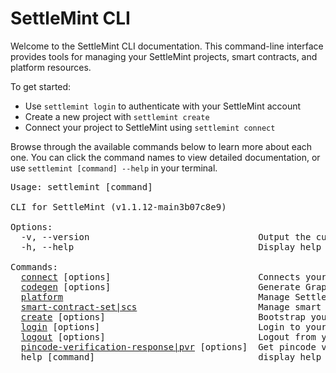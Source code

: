 # SettleMint CLI

<p>Welcome to the SettleMint CLI documentation. This command-line interface provides tools for managing your SettleMint projects, smart contracts, and platform resources.</p>

<p>To get started:</p>
<ul>
  <li>Use <code>settlemint login</code> to authenticate with your SettleMint account</li>
  <li>Create a new project with <code>settlemint create</code></li>
  <li>Connect your project to SettleMint using <code>settlemint connect</code></li>
</ul>

<p>Browse through the available commands below to learn more about each one. You can click the command names to view detailed documentation, or use <code>settlemint [command] --help</code> in your terminal.</p>

<pre>Usage: settlemint [command]

CLI for SettleMint (v1.1.12-main3b07c8e9)

Options:
  -v, --version                                Output the current version
  -h, --help                                   Display help for command

Commands:
  <a href="./settlemint/connect.md">connect</a> [options]                            Connects your project to your application on SettleMint
  <a href="./settlemint/codegen.md">codegen</a> [options]                            Generate GraphQL and REST types and queries
  <a href="./settlemint/platform.md">platform</a>                                     Manage SettleMint platform resources
  <a href="./settlemint/smart-contract-set.md">smart-contract-set|scs</a>                       Manage smart contract sets and subgraphs
  <a href="./settlemint/create.md">create</a> [options]                             Bootstrap your SettleMint project
  <a href="./settlemint/login.md">login</a> [options]                              Login to your SettleMint account.
  <a href="./settlemint/logout.md">logout</a> [options]                             Logout from your SettleMint account
  <a href="./settlemint/pincode-verification-response.md">pincode-verification-response|pvr</a> [options]  Get pincode verification response for a blockchain node
  help [command]                               display help for command
</pre>

